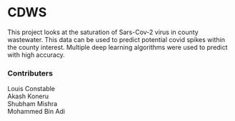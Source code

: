 # CDWS

This project looks at the saturation of Sars-Cov-2 virus in county wastewater. This data can be used to predict potential covid spikes within the county interest. Multiple deep learning algorithms were used to predict with high accuracy. 







### Contributers 
Louis Constable <br />
Akash Koneru <br />
Shubham Mishra <br />
Mohammed Bin Adi <br />

